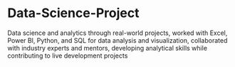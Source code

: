 # Data-Science-Project
Data science and analytics through real-world projects, worked with Excel, Power Bl, Python,
 and SQL for data analysis and visualization, collaborated with industry experts and mentors, developing analytical skills while
 contributing to live development projects
